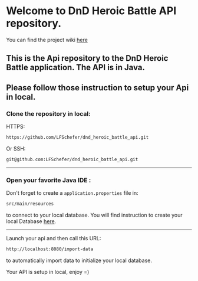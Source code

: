 # Welcome to DnD Heroic Battle API repository.
You  can find the project wiki [here](https://github.com/LFSchefer/dnd_heroic_battle/wiki)

## This is the Api repository to the DnD Heroic Battle application. The API is in Java.

Please follow those instruction to setup your Api in local.
---
### Clone the repository in local:

HTTPS:
```txt
https://github.com/LFSchefer/dnd_heroic_battle_api.git
```

Or SSH:
```txt
git@github.com:LFSchefer/dnd_heroic_battle_api.git
```
---
### Open your favorite Java IDE :

Don't forget to create a ```application.properties``` file in:
```txt
src/main/resources
```
to connect to your local database.
You will find instruction to create your local Database [here](https://github.com/LFSchefer/dnd_heroic_battle_data).

---
Launch your api and then call this URL: 
```txt
http://localhost:8080/import-data
```
to automatically import data to initialize your local database.

Your API is setup in local, enjoy =)
